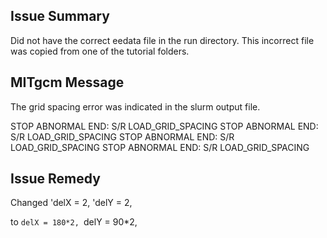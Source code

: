 ## Issue Summary

Did not have the correct eedata file in the run directory. This incorrect file was copied from one of the tutorial folders.

## MITgcm Message
The grid spacing error was indicated in the slurm output file. 

STOP ABNORMAL END: S/R LOAD_GRID_SPACING
STOP ABNORMAL END: S/R LOAD_GRID_SPACING
STOP ABNORMAL END: S/R LOAD_GRID_SPACING
STOP ABNORMAL END: S/R LOAD_GRID_SPACING 


## Issue Remedy

Changed  'delX = 2,
     'delY = 2,

to  `delX = 180*2,
    `delY = 90*2,
